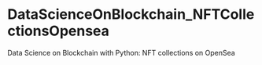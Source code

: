# DataScienceOnBlockchain_NFTCollectionsOpensea
Data Science on Blockchain with Python: NFT collections on OpenSea
